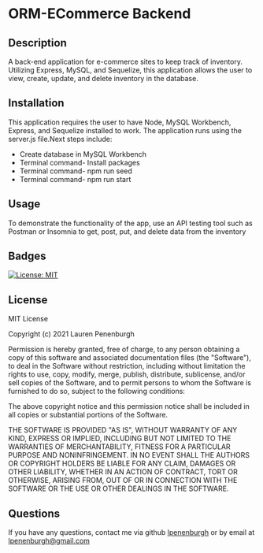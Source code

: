 # ORM-ECommerce Backend

## Description
A back-end application for e-commerce sites to keep track of inventory. Utilizing Express, MySQL, and Sequelize, this application allows the user to view, create, update, and delete inventory in the database.





## Installation
This application requires the user to have Node, MySQL Workbench, Express, and Sequelize installed to work. The application runs using the server.js file.Next steps include:
* Create database in MySQL Workbench
* Terminal command- Install packages
* Terminal command- npm run seed
* Terminal command- npm run start


## Usage
To demonstrate the functionality of the app, use an API testing tool such as Postman or Insomnia to get, post, put, and delete data from the inventory

## Badges
[![License: MIT](https://img.shields.io/badge/License-MIT-yellow.svg)](https://opensource.org/licenses/MIT)

## License
MIT License

Copyright (c) 2021 Lauren Penenburgh

Permission is hereby granted, free of charge, to any person obtaining a copy
of this software and associated documentation files (the "Software"), to deal
in the Software without restriction, including without limitation the rights
to use, copy, modify, merge, publish, distribute, sublicense, and/or sell
copies of the Software, and to permit persons to whom the Software is
furnished to do so, subject to the following conditions:

The above copyright notice and this permission notice shall be included in all
copies or substantial portions of the Software.

THE SOFTWARE IS PROVIDED "AS IS", WITHOUT WARRANTY OF ANY KIND, EXPRESS OR
IMPLIED, INCLUDING BUT NOT LIMITED TO THE WARRANTIES OF MERCHANTABILITY,
FITNESS FOR A PARTICULAR PURPOSE AND NONINFRINGEMENT. IN NO EVENT SHALL THE
AUTHORS OR COPYRIGHT HOLDERS BE LIABLE FOR ANY CLAIM, DAMAGES OR OTHER
LIABILITY, WHETHER IN AN ACTION OF CONTRACT, TORT OR OTHERWISE, ARISING FROM,
OUT OF OR IN CONNECTION WITH THE SOFTWARE OR THE USE OR OTHER DEALINGS IN THE
SOFTWARE.


## Questions
If you have any questions, contact me via github <a href="https://github.com/lpenenburgh">lpenenburgh</a> or by email at lpenenburgh@gmail.com
